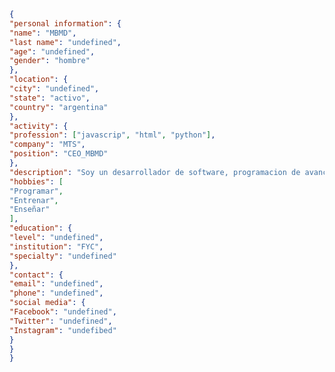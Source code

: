 ```json
{
"personal information": {
"name": "MBMD",
"last name": "undefined",
"age": "undefined",
"gender": "hombre"
},
"location": {
"city": "undefined",
"state": "activo",
"country": "argentina"
},
"activity": {
"profession": ["javascrip", "html", "python"],
"company": "MTS",
"position": "CEO_MBMD"
},
"description": "Soy un desarrollador de software, programacion de avance alto.",
"hobbies": [
"Programar",
"Entrenar",
"Enseñar"
],
"education": {
"level": "undefined",
"institution": "FYC",
"specialty": "undefined"
},
"contact": {
"email": "undefined",
"phone": "undefined",
"social media": {
"Facebook": "undefined",
"Twitter": "undefined",
"Instagram": "undefibed"
}
}
}
```
<!--
**MBMD-OFC/MBMD-OFC** is a ✨ _special_ ✨ repository because its `README.md` (this file) appears on your GitHub profile.

Here are some ideas to get you started:

- 🔭 I’m currently working on ...
- 🌱 I’m currently learning ...
- 👯 I’m looking to collaborate on ...
- 🤔 I’m looking for help with ...
- 💬 Ask me about ...
- 📫 How to reach me: ...
- 😄 Pronouns: ...
- ⚡ Fun fact: ...
-->
